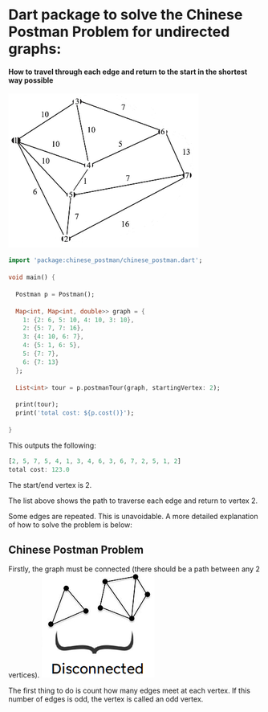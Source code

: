 # Dart package to solve the Chinese Postman Problem for undirected graphs:
#### How to travel through each edge and return to the start in the shortest way possible
![img.png](img.png)

```dart
import 'package:chinese_postman/chinese_postman.dart';

void main() {
  
  Postman p = Postman();

  Map<int, Map<int, double>> graph = {
    1: {2: 6, 5: 10, 4: 10, 3: 10},
    2: {5: 7, 7: 16},
    3: {4: 10, 6: 7},
    4: {5: 1, 6: 5},
    5: {7: 7},
    6: {7: 13}
  };

  List<int> tour = p.postmanTour(graph, startingVertex: 2);
  
  print(tour);
  print('total cost: ${p.cost()}');

}

```

This outputs the following:
```dart
[2, 5, 7, 5, 4, 1, 3, 4, 6, 3, 6, 7, 2, 5, 1, 2]
total cost: 123.0
```
The start/end vertex is 2.

The list above shows the path to traverse each edge and return to vertex 2.

Some edges are repeated. This is unavoidable. A more detailed explanation of how to solve the problem is below:
## Chinese Postman Problem
Firstly, the graph must be connected (there should be a path between any 2 vertices).
![disconnected.png](disconnected.png)


The first thing to do is count how many edges meet at each vertex. If this number of edges is odd, the vertex is called an odd vertex.
